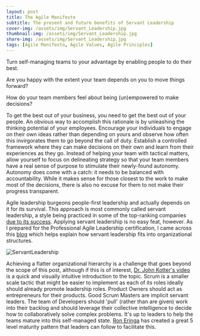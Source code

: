 ```yaml
---
layout: post
title: The Agile Manifesto
subtitle: The present and future benefits of Servant Leadership
cover-img: /assets/img/Servant_Leadership.jpg
thumbnail-img: /assets/img/Servant_Leadership.jpg
share-img: /assets/img/Servant_Leadership.jpg
tags: [Agile Manifesto, Agile Values, Agile Principles]
---
```


Turn self-managing teams to your advantage by enabling people to do their best.

Are you happy with the extent your team depends on you to move things forward? 

How do your team members feel about being (un)empowered to make decisions? 

To get the best out of your business, you need to get the best out of your people. An obvious way to accomplish this rationale is by unleashing the thinking potential of your employees. Encourage your individuals to engage on their own ideas rather than depending on yours and observe how often this invirgorates them to go beyond the call of duty. Establish a controlled framework where they can make decisions on their own and learn from their experiences as they go. Instead of helping your team with tactical matters, allow yourself to focus on delineating strategy so that your team members have a real sense of purpose to stimulate their newly-found autonomy. Autonomy does come with a catch: it needs to be balanced with accountability. While it makes sense for those closest to the work to make most of the decisions, there is also no excuse for them to not make their progress transparent. 

Agile leadership burgeons people-first leadership and actually depends on it for its survival. This approach is most commonly called servant leadership, a style being practiced in some of the top-ranking companies [due to its success](https://journals.sagepub.com/doi/10.1177/107179190200900205). Applying servant leadership is no easy feat, however. As I prepared for the Professional Agile Leadership certification, I came across this [blog](https://www.scrum.org/resources/blog/business-agility) which helps explain how servant leadership fits into organizational structures. 

![ServantLeadership](https://scrumorg-website-prod.s3.amazonaws.com/drupal/inline-images/eng_acm_traditional_vs_agile.jpg)

Achieving a flatter organizational hierarchy is a challenge that goes beyond the scope of this post, although if this is of interest, [Dr. John Kotter's video](https://www.youtube.com/watch?v=Pc7EVXnF2aI) is a quick and visually intuitive introduction to the topic. Scrum is a smaller scale tactic that might be easier to implement as each of its roles ideally should already promote leadership roles. Product Owners should act as entrepreneurs for their products. Good Scrum Masters are implicit servant leaders. The team of Developers should 'pull' (rather than are given) work into their backlog and should leverage their collective intelligence to decide how to collaboratively solve complex problems. It's up to leaders to help the teams mature into this self-managed state. [Ron Eringa](http://roneringa.com/leading-scrum-teams-to-maturity/) has created a great 5 level maturity pattern that leaders can follow to facilitate this.
